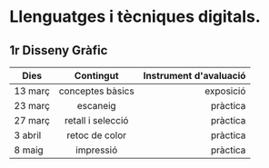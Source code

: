 # Llenguatges i tècniques digitals.
## 1r Disseny Gràfic
| Dies        | Contingut     | Instrument d'avaluació
| ----------- |:-------------:| -----:|
| 13 març     | conceptes bàsics | exposició |
| 23 març     | escaneig      | pràctica |
| 27 març     | retall i selecció     |    pràctica |
| 3 abril     | retoc de color      |    pràctica |
| 8 maig      | impressió      |    pràctica |

